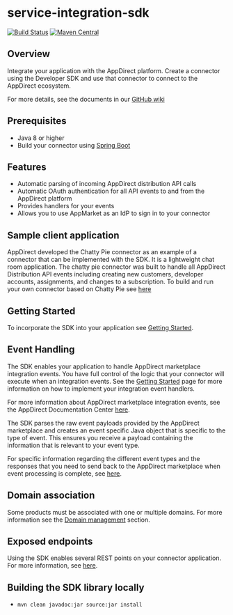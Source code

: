 # service-integration-sdk

[![Build Status](https://travis-ci.org/AppDirect/service-integration-sdk.svg?branch=master)](https://travis-ci.org/AppDirect/service-integration-sdk)
[![Maven Central](https://maven-badges.herokuapp.com/maven-central/com.appdirect/service-integration-sdk/badge.svg?style=plastic)](https://maven-badges.herokuapp.com/maven-central/com.appdirect/service-integration-sdk)

## Overview
Integrate your application with the AppDirect platform. Create a connector using the Developer SDK and use that connector to connect to the AppDirect ecosystem.

For more details, see the documents in our [GitHub wiki](https://github.com/AppDirect/service-integration-sdk/wiki)

## Prerequisites
* Java 8 or higher
* Build your connector using [Spring Boot](https://projects.spring.io/spring-boot/)

## Features
* Automatic parsing of incoming AppDirect distribution API calls
* Automatic OAuth authentication for all API events to and from the AppDirect platform
* Provides handlers for your events
* Allows you to use AppMarket as an IdP to sign in to your connector

## Sample client application 
AppDirect developed the Chatty Pie connector as an example of a connector that can be implemented with the SDK. It is a lightweight chat room application. The chatty pie connector was built to handle all AppDirect Distribution API events including creating new customers, developer accounts, assignments, and changes to a subscription. 
To build and run your own connector based on Chatty Pie see [here](https://github.com/AppDirect/chatty-pie-connector)


## Getting Started
To incorporate the SDK into your application see [Getting Started](https://github.com/AppDirect/service-integration-sdk/wiki/Getting-Started).

## Event Handling
The SDK enables your application to handle AppDirect marketplace integration events. You have full control
of the logic that your connector will execute when an integration events. See the [Getting Started](https://github.com/AppDirect/service-integration-sdk/wiki/Getting-Started)
page for more information on how to implement your integration event handlers.

For more information about AppDirect marketplace integration events, see the AppDirect Documentation Center
[here](https://help.appdirect.com/appdistrib/Default.htm#Dev-DistributionGuide/en-subs-event-notifs.html%3FTocPath%3DIntegrate%2520with%2520AppDirect%7CEvent%2520notifications%7CSubscription%2520event%2520notifications%7C_____0/?location%20=%20appdistribution).

The SDK parses the raw event payloads provided by the AppDirect marketplace and creates an event specific Java object that is specific to the type
of event. This ensures you receive a payload containing the information that is relevant to your event type.

For specific information regarding the different event types and the responses that you need to send back to the 
AppDirect marketplace when event processing is complete, see [here](https://github.com/AppDirect/service-integration-sdk/wiki/Event-Descriptions).

## Domain association
Some products must be associated with one or multiple domains. For more information see the [Domain management](https://github.com/AppDirect/service-integration-sdk/wiki/Domain-management) section.

## Exposed endpoints
Using the SDK enables several REST points on your connector application. For more information, see [here](https://github.com/AppDirect/service-integration-sdk/wiki/Exposed-endpoints).

## Building the SDK library locally
* `mvn clean javadoc:jar source:jar install`

